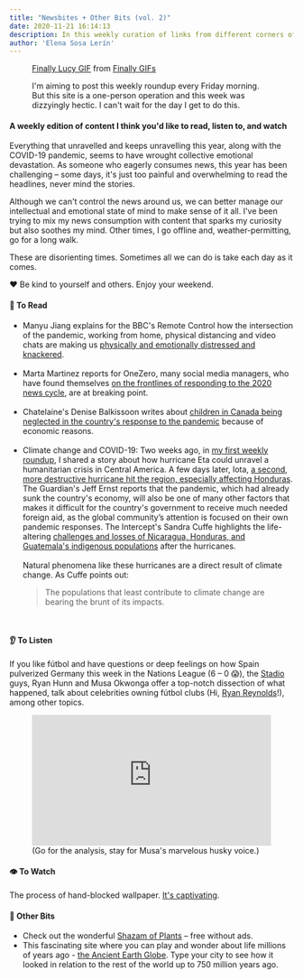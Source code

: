 ```yaml
---
title: "Newsbites + Other Bits (vol. 2)" 
date: 2020-11-21 16:14:13
description: In this weekly curation of links from different corners of the internet, I share a few perspectives of the long-term impacts of the COVID-19 pandemic on our mental well-being, reports on the devastating effects of hurricanes Eta and Iota on Central American countries, and some amusing online diversions. 
author: 'Elena Sosa Lerín'
---
```

<figure>
<div class="tenor-gif-embed" data-postid="15233931" data-share-method="host" data-width="68%"  data-aspect-ratio="1.2868217054263567"><a href="https://tenor.com/view/finally-lucy-gif-15233931">Finally Lucy GIF</a> from <a href="https://tenor.com/search/finally-gifs">Finally GIFs</a></div><script type="text/javascript" async src="https://tenor.com/embed.js"></script>
<figcaption>
    <p>I'm aiming to post this weekly roundup every Friday morning. But this site is a one-person operation and this week was dizzyingly hectic. I can't wait for the day I get to do this.</p>
</figcaption>
</figure>

#### A weekly edition of content I think you'd like to read, listen to, and watch

Everything that unravelled and keeps unravelling this year, along with the COVID-19 pandemic, seems to have wrought collective emotional devastation. As someone who eagerly consumes news, this year has been challenging – some days, it's just too painful and overwhelming to read the headlines, never mind the stories. 

Although we can't control the news around us, we can better manage our intellectual and emotional state of mind to make sense of it all. I've been trying to mix my news consumption with content that sparks my curiosity but also soothes my mind. Other times, I go offline and, weather-permitting, go for a long walk.

These are disorienting times. Sometimes all we can do is take each day as it comes.

<span role="img" aria-label="heart">❤️</span> Be kind to yourself and others. Enjoy your weekend.
<div class="separator"></div>

#### <span role="img" aria-label="open book">📖</span> To Read

<ul class="list">
<li>
<span class="thick">Manyu Jiang</span> explains for the <span class="thick">BBC's Remote Control</span> how the intersection of the pandemic, working from home, physical distancing and video chats are making us <a href="https://bbc.in/3nzAdOi" target="blank">physically and emotionally distressed and knackered</a>.
</li>
<br>
<li>
<span class="thick">Marta Martinez</span> reports for <span class="thick">OneZero</span>, many social media managers, who have found themselves <a href="https://bit.ly/3flTy2s" target="blank">
on the frontlines of responding to the 2020 news cycle</a>, are at breaking point. 
</li>
<br>
<li>
<span class="thick">Chatelaine's Denise Balkissoon</span> writes about <a href="https://bit.ly/35RV7Cu" target="blank">children in Canada being neglected in the country's response to the pandemic</a> because of economic reasons.
</li>
<br>
<li>
<span class="thick">Climate change and COVID-19</span>: Two weeks ago, in <a href="https://www.elenasosalerin.com/posts/2020/newsbites-other-bits-vol-1/">my first weekly roundup</a>, I shared a story about how hurricane Eta could unravel a humanitarian crisis in Central America. A few days later, Iota, <a href="https://bit.ly/36WAWCz" target="blank">a second, more destructive hurricane hit the region, especially affecting Honduras</a>. <span class="thick">The Guardian's Jeff Ernst</span> reports that the pandemic, which had already sunk the country's economy, will also be one of many other factors that makes it difficult for the country's government to receive much needed foreign aid, as the global community’s attention is focused on their own pandemic responses. <span class="thick">The Intercept's Sandra Cuffe</span> highlights the life-altering <a href="https://bit.ly/396fs9c " target="blank">challenges and losses of Nicaragua, Honduras, and Guatemala's indigenous populations</a> after the hurricanes.<br>
<br>
Natural phenomena like these hurricanes are a direct result of <span class="thick">climate change</span>.
As Cuffe points out:
<blockquote>
<p>
The populations that least contribute to climate change are bearing the brunt of its impacts.
</blockquote>
</li>
</ul>
<br>
<div class="separator"></div>

#### <span role="img" aria-label="ear">👂</span> To Listen

If you like fútbol and have questions or deep feelings on how <span class="thick">Spain pulverized Germany this week in the Nations League</span> (6 – 0 <span role="img" aria-label="face screaming in shock">😱</span>), the <a href="https://twitter.com/stadio" target="blank">Stadio</a> guys, Ryan Hunn and Musa Okwonga offer a top-notch dissection of what happened, talk about celebrities owning fútbol clubs (Hi, <a href="https://yhoo.it/2J3e7oj" target="blank">Ryan Reynolds</a>!), among other topics.


<figure>
<iframe src="https://open.spotify.com/embed-podcast/episode/5r0MLToGpF1H7wTfvFUNHf" width="100%" height="232" frameborder="0" allowtransparency="true" allow="encrypted-media"></iframe>
<figcaption>
(Go for the analysis, stay for Musa's marvelous husky voice.)
</figcaption>
</figure>

<div class="separator"></div>

#### <span role="img" aria-label="single eye">👁️</span> To Watch

The process of hand-blocked wallpaper. <a href="https://bit.ly/373r7my" target="blank">It's captivating</a>. 

<div class="separator"></div>

#### <span role="img" aria-label="sparkler">🎇</span> Other Bits

<ul class="list">
<li>
Check out the wonderful <a href="https://bit.ly/3nKwZYk" target="blank">Shazam of Plants</a> – free without ads.
</li>
<li>
This fascinating site where you can play and wonder about life millions of years ago - <a href="https://bit.ly/2UJUmVp" target="blank">the Ancient Earth Globe</a>. Type your city to see how it looked in relation to the rest of the world up to 750 million years ago.
</li>
<ul>
 















